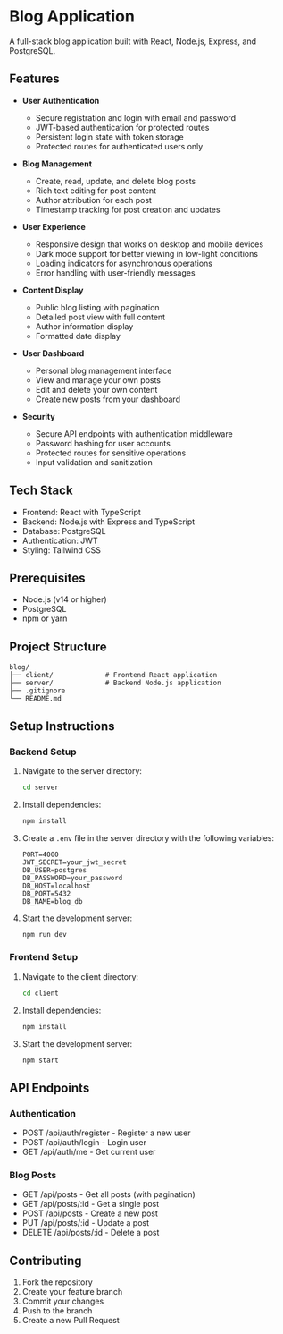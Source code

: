 # Blog Application

A full-stack blog application built with React, Node.js, Express, and PostgreSQL.

## Features

- **User Authentication**
  - Secure registration and login with email and password
  - JWT-based authentication for protected routes
  - Persistent login state with token storage
  - Protected routes for authenticated users only

- **Blog Management**
  - Create, read, update, and delete blog posts
  - Rich text editing for post content
  - Author attribution for each post
  - Timestamp tracking for post creation and updates

- **User Experience**
  - Responsive design that works on desktop and mobile devices
  - Dark mode support for better viewing in low-light conditions
  - Loading indicators for asynchronous operations
  - Error handling with user-friendly messages

- **Content Display**
  - Public blog listing with pagination
  - Detailed post view with full content
  - Author information display
  - Formatted date display

- **User Dashboard**
  - Personal blog management interface
  - View and manage your own posts
  - Edit and delete your own content
  - Create new posts from your dashboard

- **Security**
  - Secure API endpoints with authentication middleware
  - Password hashing for user accounts
  - Protected routes for sensitive operations
  - Input validation and sanitization

## Tech Stack

- Frontend: React with TypeScript
- Backend: Node.js with Express and TypeScript
- Database: PostgreSQL
- Authentication: JWT
- Styling: Tailwind CSS

## Prerequisites

- Node.js (v14 or higher)
- PostgreSQL
- npm or yarn

## Project Structure

```
blog/
├── client/             # Frontend React application
├── server/             # Backend Node.js application
├── .gitignore
└── README.md
```

## Setup Instructions

### Backend Setup

1. Navigate to the server directory:
   ```bash
   cd server
   ```

2. Install dependencies:
   ```bash
   npm install
   ```

3. Create a `.env` file in the server directory with the following variables:
   ```
   PORT=4000
   JWT_SECRET=your_jwt_secret
   DB_USER=postgres
   DB_PASSWORD=your_password
   DB_HOST=localhost
   DB_PORT=5432
   DB_NAME=blog_db
   ```

4. Start the development server:
   ```bash
   npm run dev
   ```

### Frontend Setup

1. Navigate to the client directory:
   ```bash
   cd client
   ```

2. Install dependencies:
   ```bash
   npm install
   ```

3. Start the development server:
   ```bash
   npm start
   ```

## API Endpoints

### Authentication
- POST /api/auth/register - Register a new user
- POST /api/auth/login - Login user
- GET /api/auth/me - Get current user

### Blog Posts
- GET /api/posts - Get all posts (with pagination)
- GET /api/posts/:id - Get a single post
- POST /api/posts - Create a new post
- PUT /api/posts/:id - Update a post
- DELETE /api/posts/:id - Delete a post

## Contributing

1. Fork the repository
2. Create your feature branch
3. Commit your changes
4. Push to the branch
5. Create a new Pull Request